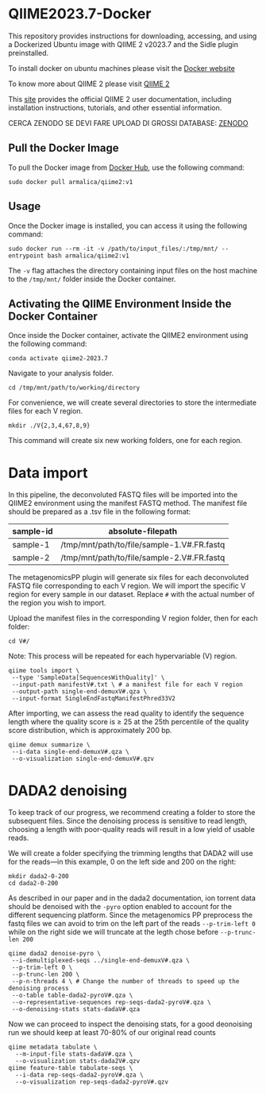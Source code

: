 # QIIME2023.7-Docker

This repository provides instructions for downloading, accessing, and using a Dockerized Ubuntu image with QIIME 2 v2023.7 and the Sidle plugin preinstalled.

To install docker on ubuntu machines please visit the [Docker website](https://docs.docker.com/engine/install/ubuntu/)

To know more about QIIME 2 please visit [QIIME 2](https://qiime2.org/)

This [site](https://docs.qiime2.org/2024.5/) provides the official QIIME 2 user documentation, including installation instructions, tutorials, and other essential information. 

CERCA ZENODO SE DEVI FARE UPLOAD DI GROSSI DATABASE: [ZENODO](https://zenodo.org/)

## Pull the Docker Image

To pull the Docker image from [Docker Hub](https://hub.docker.com/), use the following command:

`sudo docker pull armalica/qiime2:v1`

## Usage

Once the Docker image is installed, you can access it using the following command:

`sudo docker run --rm -it -v /path/to/input_files/:/tmp/mnt/ --entrypoint bash armalica/qiime2:v1`

The `-v` flag attaches the directory containing input files on the host machine to the `/tmp/mnt/` folder inside the Docker container.

## Activating the QIIME Environment Inside the Docker Container

Once inside the Docker container, activate the QIIME2 environment using the following command:

`conda activate qiime2-2023.7`

Navigate to your analysis folder.

`cd /tmp/mnt/path/to/working/directory`

For convenience, we will create several directories to store the intermediate files for each V region.

`mkdir ./V{2,3,4,67,8,9}` 

This command will create six new working folders, one for each region.

# Data import
In this pipeline, the deconvoluted FASTQ files will be imported into the QIIME2 environment using the manifest FASTQ method. The manifest file should be prepared as a .tsv file in the following format:

|  sample-id | absolute-filepath |
| ------------- | ------------- |
| sample-1  |  /tmp/mnt/path/to/file/sample-1.V#.FR.fastq | 
| sample-2  |  /tmp/mnt/path/to/file/sample-2.V#.FR.fastq | 

The metagenomicsPP plugin will generate six files for each deconvoluted FASTQ file corresponding to each V region. We will import the specific V region for every sample in our dataset. Replace `#` with the actual number of the region you wish to import.

Upload the manifest files in the corresponding V region folder, then for each folder:

`cd V#/`

Note: This process will be repeated for each hypervariable (V) region.
```
qiime tools import \
 --type 'SampleData[SequencesWithQuality]' \
 --input-path manifestV#.txt \ # a manifest file for each V region
 --output-path single-end-demuxV#.qza \
 --input-format SingleEndFastqManifestPhred33V2
```
After importing, we can assess the read quality to identify the sequence length where the quality score is ≥ 25 at the 25th percentile of the quality score distribution, which is approximately 200 bp.
```
qiime demux summarize \
 --i-data single-end-demuxV#.qza \
 --o-visualization single-end-demuxV#.qzv
```

# DADA2 denoising
To keep track of our progress, we recommend creating a folder to store the subsequent files. Since the denoising process is sensitive to read length, choosing a length with poor-quality reads will result in a low yield of usable reads.

We will create a folder specifying the trimming lengths that DADA2 will use for the reads—in this example, 0 on the left side and 200 on the right:
```
mkdir dada2-0-200
cd dada2-0-200
```
As described in our paper and in the dada2 documentation, ion torrent data should be denoised with the `-pyro` option enabled to account for the different sequencing platform.
Since the metagenomics PP preprocess the fastq files we can avoid to trim on the left part of the reads `--p-trim-left 0` while on the right side we will truncate at the legth chose before ` --p-trunc-len 200 `
```
qiime dada2 denoise-pyro \
 --i-demultiplexed-seqs ../single-end-demuxV#.qza \
 --p-trim-left 0 \
 --p-trunc-len 200 \
 --p-n-threads 4 \ # Change the number of threads to speed up the denoising process
 --o-table table-dada2-pyroV#.qza \
 --o-representative-sequences rep-seqs-dada2-pyroV#.qza \
 --o-denoising-stats stats-dadaV#.qza
```
Now we can proceed to inspect the denoising stats, for a good deonoising run we should keep at least 70-80% of our original read counts

```
qiime metadata tabulate \
  --m-input-file stats-dadaV#.qza \
  --o-visualization stats-dada2V#.qzv
qiime feature-table tabulate-seqs \
  --i-data rep-seqs-dada2-pyroV#.qza \
  --o-visualization rep-seqs-dada2-pyroV#.qzv
```
